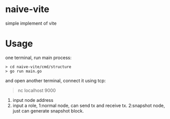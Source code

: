 # naive-vite
simple implement of vite


# Usage

one terminal, run main process:
```
> cd naive-vite/cmd/structure
> go run main.go
```


and open another terminal, connect it using tcp:

> nc localhost 9000

1. input node address
2. input a role,  1:normal node, can send tx and receive tx.  2:snapshot node, just can generate snapshot block.
